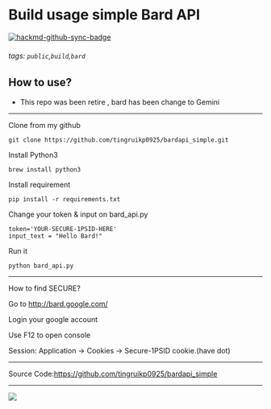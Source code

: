 # Build usage simple Bard API 

[![hackmd-github-sync-badge](https://hackmd.io/GOB3jDOEQfWDUZt9jEqlmg/badge)](https://hackmd.io/GOB3jDOEQfWDUZt9jEqlmg)


###### tags: `public`,`build`,`bard`


## How to use?

- This repo was been retire , bard has been change to Gemini

---
Clone from my github

```
git clone https://github.com/tingruikp0925/bardapi_simple.git
```

Install Python3

```
brew install python3
```

Install requirement
```
pip install -r requirements.txt
```

Change your token & input on bard_api.py
```
token='YOUR-SECURE-1PSID-HERE'
input_text = "Hello Bard!"
```

Run it
```
python bard_api.py
```


---

How to find SECURE?


Go to http://bard.google.com/

Login your google account

Use F12 to open console

Session: Application → Cookies → Secure-1PSID cookie.(have dot)

---
Source Code:https://github.com/tingruikp0925/bardapi_simple

---
![](https://hackmd.io/_uploads/S1I5rEF42.png)